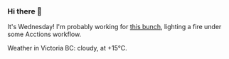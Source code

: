 ### Hi there :wave:

It's Wednesday! I'm probably working for [this bunch](https://github.com/kohofinancial), lighting a fire under some Acctions workflow.

Weather in Victoria BC: cloudy, at +15°C.
